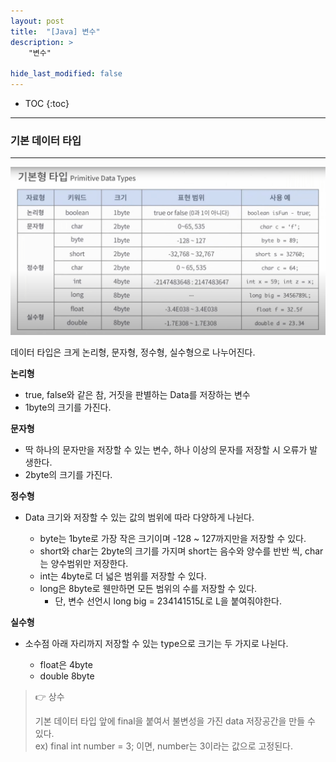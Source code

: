 ```yaml
---
layout: post
title:  "[Java] 변수"
description: >
    "변수"

hide_last_modified: false
---
```

* TOC
{:toc}
***
### 기본 데이터 타입
***

![DataType](assets\img\java\DataTypes.png)

데이터 타입은 크게 논리형, 문자형, 정수형, 실수형으로 나누어진다.

**논리형**
- true, false와 같은 참, 거짓을 판별하는 Data를 저장하는 변수
- 1byte의 크기를 가진다.

**문자형**
- 딱 하나의 문자만을 저장할 수 있는 변수, 하나 이상의 문자를 저장할 시 오류가 발생한다.
- 2byte의 크기를 가진다.

**정수형**
- Data 크기와 저장할 수 있는 값의 범위에 따라 다양하게 나뉜다.
    
    - byte는 1byte로 가장 작은 크기이며 -128 ~ 127까지만을 저장할 수 있다.
    - short와 char는 2byte의 크기를 가지며 short는 음수와 양수를 반반 씩, char는 양수범위만 저장한다.
    - int는 4byte로 더 넓은 범위를 저장할 수 있다.
    - long은 8byte로 웬만하면 모든 범위의 수를 저장할 수 있다.
        - 단, 변수 선언시 long big = 234141515*L*로 L을 붙여줘야한다.

**실수형**
- 소수점 아래 자리까지 저장할 수 있는 type으로 크기는 두 가지로 나뉜다.

    - float은 4byte
    - double 8byte

> 👉 상수   
>
> 기본 데이터 타입 앞에 final을 붙여서 불변성을 가진 data 저장공간을 만들 수 있다.   
> ex) final int number = 3; 이면, number는 3이라는 값으로 고정된다.